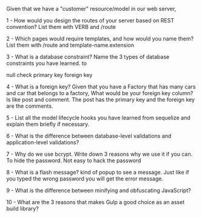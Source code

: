 Given that we have a "customer" resource/model in our web server,

1 - How would you design the routes of your server based on REST convention? List them with VERB and /route

2 - Which pages would require templates, and how would you name them? List them with /route and template-name.extension




3 - What is a database constraint? Name the 3 types of database constraints you have learned.
to

null
check
primary key
foreign key

4 - What is a foreign key? Given that you have a Factory that has many cars and car that belongs to a factory, What would be your foreign key column?
Is like post and comment.
The post has the primary key and the foreign key are the comments.


5 - List all the model lifecycle hooks you have learned from sequelize and explain them briefly if necessary.


6 - What is the difference between database-level validations and application-level validations?


7 - Why do we use bcrypt. Write down 3 reasons why we use it if you can.
To hide the password.
Not easy to hack the password


8 - What is a flash message?
kind of popup to see a message.
Just like if you typed the wrong password you will get the error message.

9 - What is the difference between minifying and obfuscating JavaScript?


10 - What are the 3 reasons that makes Gulp a good choice as an asset build library?
